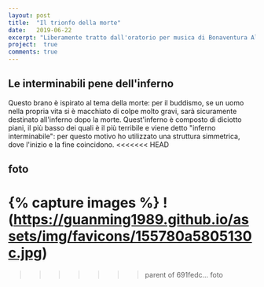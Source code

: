 ```yaml
---
layout: post
title:  "Il trionfo della morte"
date:   2019-06-22
excerpt: "Liberamente tratto dall'oratorio per musica di Bonaventura Aliotti(1685)"
project:  true
comments: true
---
```


## Le interminabili pene dell'inferno


Questo brano è ispirato al tema della morte: per il buddismo, se un uomo nella propria vita si è macchiato di colpe molto gravi, sarà sicuramente destinato all'inferno dopo la morte. Quest'inferno è composto di diciotto piani, il più basso dei quali è il più terribile e viene detto "inferno interminabile": per questo motivo ho utilizzato una struttura simmetrica, dove l'inizio e la fine coincidono.
<<<<<<< HEAD

## foto
{% capture images %}
!(https://guanming1989.github.io/assets/img/favicons/155780a5805130c.jpg)
=======
>>>>>>> parent of 691fedc... foto
